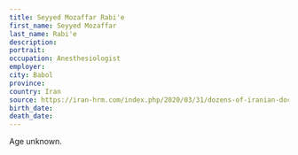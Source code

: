 ```yaml
---
title: Seyyed Mozaffar Rabi'e
first_name: Seyyed Mozaffar
last_name: Rabi'e
description: 
portrait: 
occupation: Anesthesiologist
employer: 
city: Babol
province: 
country: Iran
source: https://iran-hrm.com/index.php/2020/03/31/dozens-of-iranian-doctors-died-during-irans-coronavirus-crisis/
birth_date: 
death_date: 
---
```


Age unknown.